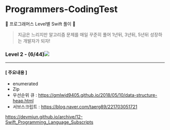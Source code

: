 # Programmers-CodingTest
🐢 프로그래머스 Level별 Swift 풀이 🚀

>지금은 느리지만 알고리즘 문제를 매일 꾸준히 풀어 1년뒤, 3년뒤, 5년뒤 성장하는 개발자가 되자!



### Level 2 - (6/44)![](https://us-central1-progress-markdown.cloudfunctions.net/progress/5)

---

#### [ 주요내용 ]

- enumerated
- Zip
- 우선순위 큐 : https://gmlwjd9405.github.io/2018/05/10/data-structure-heap.html
- 서브스크립트 :  https://blog.naver.com/taerg89/221703051721

https://devmjun.github.io/archive/12-Swift_Programming_Language_Subscripts



